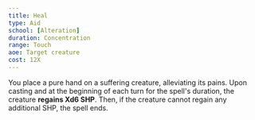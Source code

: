 ```yaml
---
title: Heal
type: Aid
school: [Alteration]
duration: Concentration 
range: Touch
aoe: Target creature
cost: 12X
---
```

You place a pure hand on a suffering creature, alleviating its pains. Upon casting and at the beginning of each turn for the spell's duration, the creature **regains Xd6 SHP**. Then, if the creature cannot regain any additional SHP, the spell ends.
